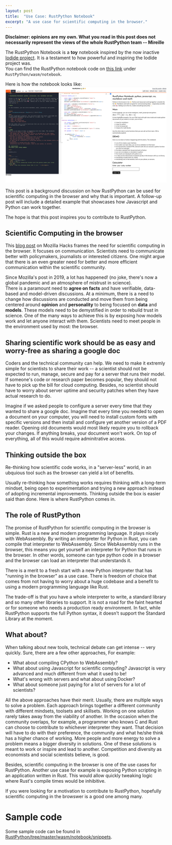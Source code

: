 ```yaml
---
layout: post
title:  "Use Case: RustPython Notebook"
excerpt: "A use case for scientific computing in the browser."
---
```


**Disclaimer: opinions are my own. What you read in this post does not necessarily represent the views of the whole RustPython team -- Mireille**  

The RustPython Notebook is a **toy** notebook inspired by the now inactive [Iodide project](https://alpha.iodide.io/). It is a testament to how powerful and inspiring the Iodide project was.  
You can find the RustPython notebook code on [this link](https://github.com/RustPython/RustPython/tree/master/wasm/notebook) under `RustPython/wasm/notebook`. 

Here is how the notebook looks like:
![Rust Python Notebook](/assets/media/rustpython-notebook.png)

This post is a background discussion on how RustPython can be used for scientific computing in the browser and why that is important. A follow-up post will include a detailed example that showcases how Javascript and Python can work together.

The hope is that this post inspires you to contribute to RustPython.

## Scientific Computing in the browser

This [blog post](https://hacks.mozilla.org/2019/03/iodide-an-experimental-tool-for-scientific-communicatiodide-for-scientific-communication-exploration-on-the-web/) on Mozilla Hacks frames the need for scientific computing in the browser. It focuses on communication. Scientists need to communicate better with policymakers, journalists or interested citizens. One might argue that there is an even greater need for better and more efficient communication within the scientific community. 

Since Mozilla's post in 2019, a lot has happened! (no joke, there's now a global pandemic and an atmosphere of mistrust in science).  
There is a paramount need to **agree on facts** and have verifiable, data-based and model-driven discussions. At a minimum, there is a need to change how discussions are conducted and move them from being centered around **opinion** and **personality** to being focused on **data** and **models**. These models need to be demystified in order to rebuild trust in science. One of the many ways to achieve this is by exposing how models work and let anyone interact with them. Scientists need to meet people in the environment used by most: the browser.

## Sharing scientific work should be as easy and worry-free as sharing a google doc
Coders and the technical community can help. We need to make it extremly simple for scientists to share their work -- a scientist should not be expected to run, manage, secure and pay for a server that runs their model. If someone's code or research paper becomes popular, they should not have to pick up the bill for cloud computing. Besides, no scientist should have to worry about server uptime and security patches when they have actual research to do. 

Imagine if we asked people to configure a server every time that they wanted to share a google doc. Imagine that every time you needed to open a document on your computer, you will need to install custom fonts with specific versions and then install and configure yet another version of a PDF reader. Opening old documents would most likely require you to rollback your changes. If anything breaks, your document won't work. On top of everything, all of this would require adminitrative access.

## Thinking outside the box
Re-thinking how scientific code works, in a "server-less" world, in an ubquious tool such as the browser can yield a lot of benefits.

Usually re-thinking how something works requires thinking with a long-term mindset, being open to experimentation and trying a new approach instead of adopting incremental improvements. Thinking outside the box is easier said than done. Here is where RustPython comes in.

## The role of RustPython

The promise of RustPython for scientific computing in the browser is simple. Rust is a new and modern programming language. It plays nicely with WebAssembly. By writing an interpreter for Python in Rust, you can compile that interpreter to WebAssembly. Since WebAssembly runs in the browser, this means you get yourself an interpreter for Python that runs in the browser. In other words, someone can type python code in a browser and the browser can load an interpreter that understands it.

There is a merit to a fresh start with a new Python interpreter that has "running in the browser" as a use case. There is freedom of choice that comes from not having to worry about a huge codebase and a benefit to using a modern programming language like Rust.

The trade-off is that you have a whole interpreter to write, a standard library and so many other libraries to support. It is not a road for the faint hearted or for someone who needs a production ready environment. In fact, while RustPython supports the full Python syntax, it doesn't support the Standard Library at the moment.

## What about?
When talking about new tools, technical debate can get intense -- very quickly. Sure, there are a few other approaches, For example:
- What about compiling CPython to WebAssembly?
- What about using Javascript for scientific computing? Javascript is very advanced and much different from what it used to be!
- What's wrong with servers and what about using Docker?
- What about someone just paying for a lot of servers for a lot of scientists?
    
All the above approaches have their merit. Usually, there are multiple ways to solve a problem. Each approach brings together a different community with different mindsets, toolsets and skillsets. Working on one solution rarely takes away from the viability of another. In the occasion when the community overlaps, for example, a programmer who knows C and Rust can choose to contribute to whichever interpreter they want. That decision will have to do with their preference, the community and what he/she think has a higher chance of working. More people and more energy to solve a problem means a bigger diversity in solutions. One of these solutions is meant to work or inspire and lead to another. Competition and diversity as economists and social scientists believe, is good.

Besides, scientific computing in the browser is one of the use cases for RustPython. Another use case for example is exposing Python scripting in an application written in Rust. This would allow quickly tweaking logic where Rust's compile times would be inhibitive.

If you were looking for a motivation to contribute to RustPython, hopefully scientific computing in the browswer is a good one among many.

# Sample code

Some sample code can be found in [RustPython/tree/master/wasm/notebook/snippets](https://github.com/RustPython/RustPython/tree/master/wasm/notebook/snippets).
